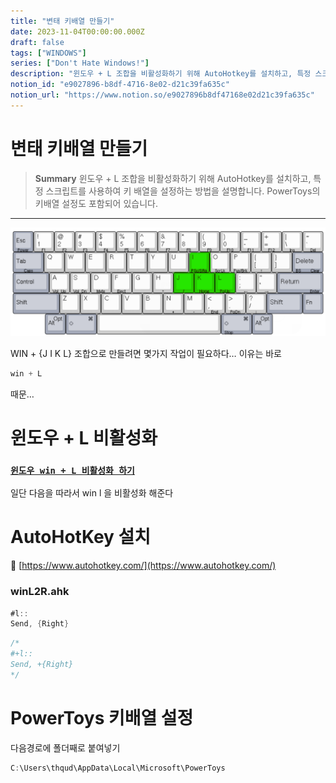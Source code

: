 ```yaml
---
title: "변태 키배열 만들기"
date: 2023-11-04T00:00:00.000Z
draft: false
tags: ["WINDOWS"]
series: ["Don't Hate Windows!"]
description: "윈도우 + L 조합을 비활성화하기 위해 AutoHotkey를 설치하고, 특정 스크립트를 사용하여 키 배열을 설정하는 방법을 설명합니다. PowerToys의 키배열 설정도 포함되어 있습니다."
notion_id: "e9027896-b8df-4716-8e02-d21c39fa635c"
notion_url: "https://www.notion.so/e9027896b8df47168e02d21c39fa635c"
---
```


# 변태 키배열 만들기

> **Summary**
> 윈도우 + L 조합을 비활성화하기 위해 AutoHotkey를 설치하고, 특정 스크립트를 사용하여 키 배열을 설정하는 방법을 설명합니다. PowerToys의 키배열 설정도 포함되어 있습니다.

---

![Image](image_b33dbe0be622.png)


WIN + {J I K L} 조합으로 만들려면 몇가지 작업이 필요하다… 이유는 바로


```c#
win + L 
```


때문…


# 윈도우 + L 비활성화

### [`윈도우 win + L 비활성화 하기`](https://www.notion.so/e2e4269d107f413eac708099bd840641)

일단 다음을 따라서 win l 을 비활성화 해준다


# AutoHotKey 설치

🔗 [https://www.autohotkey.com/](https://www.autohotkey.com/)

 

### winL2R.ahk

```c#
#l::
Send, {Right}
```

```c#
/*
#+l::
Send, +{Right}
*/
```

# PowerToys 키배열 설정


다음경로에 폴더째로 붙여넣기

```c#
C:\Users\thqud\AppData\Local\Microsoft\PowerToys
```


